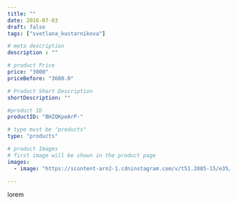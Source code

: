 ```yaml
---
title: ""
date: 2016-07-03
draft: false
tags: ["svetlana_kustarnikova"]

# meta description
description : ""

# product Price
price: "3000"
priceBefore: "3600.0"

# Product Short Description
shortDescription: ""

#product ID
productID: "BHZQKpeArP-"

# type must be "products"
type: "products"

# product Images
# first image will be shown in the product page
images:
  - image: "https://scontent-arn2-1.cdninstagram.com/v/t51.2885-15/e35/13556906_1650302825292959_970905287_n.jpg?se=7&tp=1&_nc_ht=scontent-arn2-1.cdninstagram.com&_nc_cat=111&_nc_ohc=Ay5UkCdiwKAAX_bfsh4&ccb=7-4&oh=ce8d8b85b6280b2e26b9e734f90e765f&oe=6081B7A5&ig_cache_key=MTI4NjEzMDI2OTA1Njg0MDcwMg%3D%3D.2-ccb7-4"

---
```

lorem
